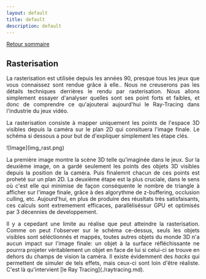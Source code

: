 ```yaml
---
layout: default
title: default
description: default
---
```


[Retour sommaire](./)

## Rasterisation 

<p style='text-align: justify;'> 
La rasterisation est utilisée depuis les années 90, presque tous les jeux que vous connaissez sont rendue grâce à elle.. Nous ne creuserons pas les détails techniques derrières le rendu par rasterisation. Nous allons simplement essayer d'analyser quelles sont ses point forts et faibles, et donc de comprendre ce qu'ajouterai aujourd'hui le Ray-Tracing dans l'industrie du jeux vidéo.
</p>
<p style='text-align: justify;'> 
La rasterisation consiste à mapper uniquement les points de l'espace 3D visibles depuis la caméra sur le plan 2D qui consituera l'image finale. Le schéma si dessous a pour but de d'expliquer simplement les étape clés.
</p>
![Image](img_rast.png)

<p style='text-align: justify;'> 
La première image montre la scène 3D telle qu'imaginée dans le jeux. Sur la deuxième image, on a gardé seulement les points des objets 3D visibles depuis la position de la caméra. Puis finalemnt chacun de ces points est proheté sur un plan 2D.
La deuxième étape est la plus cruciale, dans le sens où c'est elle qui minimise de façon conséquente le nombre de triangle à afficher sur l'image finale, grâce à des algorythme de z-buffering, occlusion culling, etc. Aujourd'hui, en plus de produire des réusltats très satisfaisants, ces calculs sont extremement efficaces, parallèliséssur GPU et optimisés par 3 décennies de developpement.
</p>
<p style='text-align: justify;'> 
Il y a cepedant une limite au réalise que peut atteindre la rasterisation. Comme on peut l'observer sur le schéma ce-dessus, seuls les objets visibles sont séléctionnés et mappés, toutes autres objets du monde 3D n'a aucun impact sur l'image finale: un objet à la surface réfléchissante ne pourrra projeter véritablement un objet en face de lui si celui-ci se trouve en dehors du champs de vision la caméra. Il existe évidemment des <i>hacks</i> qui permettent de simuler de tels effets, mais ceux-ci sont loin d'être réaliste. C'est là qu'intervient [le Ray Tracing](./raytracing.md).
</p>

